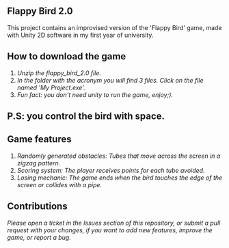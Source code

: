 ## Flappy Bird 2.0
This project contains an improvised version of the 'Flappy Bird' game, made with Unity 2D software in my first year of university.

## How to download the game
1. *Unzip the flappy_bird_2.0 file.*<br>
2. *In the folder with the acronym you will find 3 files. Click on the file named 'My Project.exe'.*<br> 
3. *Fun fact: you don't need unity to run the game, enjoy;).*<br> 

## P.S: you control the bird with space.

## Game features
1. *Randomly generated obstacles: Tubes that move across the screen in a zigzag pattern.*<br>
2. *Scoring system: The player receives points for each tube avoided.*<br>
3. *Losing mechanic: The game ends when the bird touches the edge of the screen or collides with a pipe.*<br>

## Contributions
*Please open a ticket in the Issues section of this repository, or submit a pull request with your changes, if you want to add new features, improve the game, or report a bug.*
